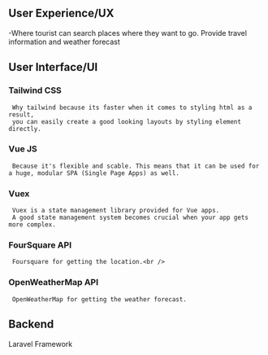 ## User Experience/UX
 -Where tourist can search places where they want to go. Provide travel information and weather forecast

## User Interface/UI

  ### Tailwind CSS 
     Why tailwind because its faster when it comes to styling html as a result, 
     you can easily create a good looking layouts by styling element directly.
  ### Vue JS 
     Because it's flexible and scable. This means that it can be used for a huge, modular SPA (Single Page Apps) as well. 
  ### Vuex 
     Vuex is a state management library provided for Vue apps. 
     A good state management system becomes crucial when your app gets more complex.
  ### FourSquare API 
     Foursquare for getting the location.<br />
  ### OpenWeatherMap API 
     OpenWeatherMap for getting the weather forecast.

 ## Backend
  Laravel Framework
 
